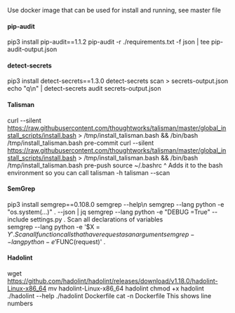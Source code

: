 Use docker image that can be used for install and running, see master file

#### pip-audit
pip3 install pip-audit==1.1.2 
pip-audit -r ./requirements.txt -f json | tee pip-audit-output.json 

#### detect-secrets
pip3 install detect-secrets==1.3.0 
detect-secrets scan > secrets-output.json 
echo "q\n" | detect-secrets audit secrets-output.json 
 
#### Talisman
curl --silent https://raw.githubusercontent.com/thoughtworks/talisman/master/global_install_scripts/install.bash > /tmp/install_talisman.bash && /bin/bash /tmp/install_talisman.bash pre-commit 
curl --silent https://raw.githubusercontent.com/thoughtworks/talisman/master/global_install_scripts/install.bash > /tmp/install_talisman.bash && /bin/bash /tmp/install_talisman.bash pre-push 
source ~/.bashrc 
^ Adds it to the bash environment so you can call talisman -h 
talisman --scan 

#### SemGrep
pip3 install semgrep==0.108.0
semgrep --help\n
semgrep --lang python -e "os.system(...)" . --json | jq 
semgrep --lang python -e "DEBUG =True" --include settings.py . 
Scan all declarations of variables  
semgrep --lang python -e '$X = $Y' .
Scan all function calls that have request as an argument 
semgrep --lang python -e '$FUNC(request)' . 

#### Hadolint
wget https://github.com/hadolint/hadolint/releases/download/v1.18.0/hadolint-Linux-x86_64 
mv hadolint-Linux-x86_64 hadolint 
chmod +x hadolint 
./hadolint --help 
./hadolint Dockerfile 
cat -n Dockerfile This shows line numbers
